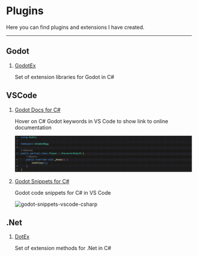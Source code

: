 # Plugins

Here you can find plugins and extensions I have created.

---

## Godot

1. [GodotEx](https://altamkp.github.io/GodotEx/)

    Set of extension libraries for Godot in C#

## VSCode

1. [Godot Docs for C#](https://marketplace.visualstudio.com/items?itemName=altamkp.godot-docs-vscode-csharp)

    Hover on C# Godot keywords in VS Code to show link to online documentation

    ![godot-docs-vscode-csharp](https://raw.githubusercontent.com/altamkp/godot-docs-vscode-csharp/master/docs/images/showcase.gif)

2. [Godot Snippets for C#](https://marketplace.visualstudio.com/items?itemName=altamkp.godot-snippets-vscode-csharp)

    Godot code snippets for C# in VS Code

    ![godot-snippets-vscode-csharp](https://raw.githubusercontent.com/altamkp/godot-snippets-vscode-csharp/master/docs/images/showcase.gif)

## .Net

1. [DotEx](https://altamkp.github.io/DotEx/)

    Set of extension methods for .Net in C#
